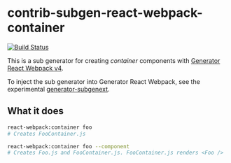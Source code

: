 # contrib-subgen-react-webpack-container

[![Build Status](https://travis-ci.org/sthzg/contrib-subgen-react-webpack-container.svg?branch=develop)](https://travis-ci.org/sthzg/contrib-subgen-react-webpack-container)

This is a sub generator for creating _container_ components with
[Generator React Webpack v4](https://github.com/newtriks/generator-react-webpack).

To inject the sub generator into Generator React Webpack, see the experimental [generator-subgenext](https://github.com/sthzg/generator-subgenext).


## What it does

```sh
react-webpack:container foo
# Creates FooContainer.js

react-webpack:container foo --component
# Creates Foo.js and FooContainer.js. FooContainer.js renders <Foo />
```
